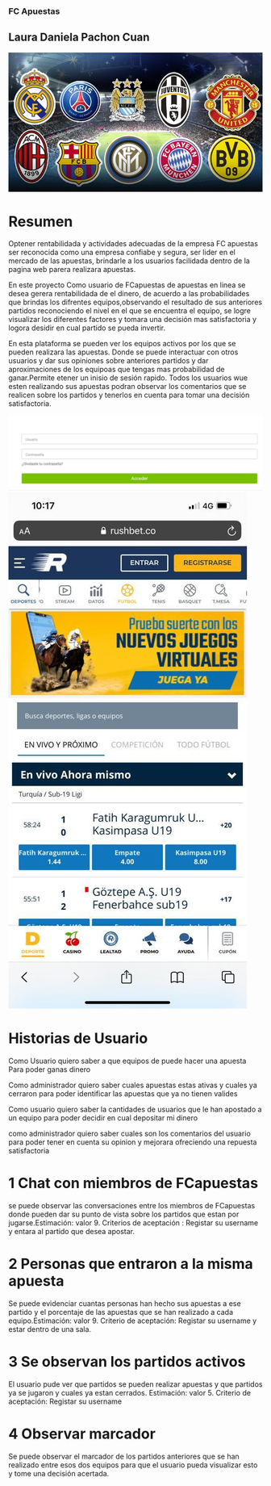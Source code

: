 ### FC Apuestas
## Laura Daniela Pachon Cuan
![Pagina Principal](img/imagen1.jpg)

# Resumen 
Optener rentabilidada y actividades adecuadas de la empresa FC apuestas ser reconocida como una empresa
confiabe y segura, ser lider en el mercado de las apuestas, brindarle a los usuarios facilidada dentro 
de la pagina web parera realizara apuestas.

En este proyecto Como usuario de FCapuestas de apuestas en linea se desea gerera rentabilidada de el dinero,
de acuerdo a las probabilidades que brindas los difrentes equipos,observando el resultado de sus anteriores partidos 
reconociendo el nivel en el que se encuentra el equipo, se logre visualizar los diferentes factores y 
tomara una decisión mas satisfactoria y logora desidir en cual partido se pueda invertir. 

En esta plataforma se pueden ver los equipos activos por los que se pueden realizara las apuestas.
Donde se puede interactuar con otros usuarios y dar sus opiniones sobre anteriores partidos y dar 
aproximaciones de los equipoas que tengas mas probabilidad de ganar.Permite etener un inisio de 
sesión rapido. Todos los usuarios wue esten realizando sus apuestas podran observar los comentarios
que se realicen sobre los partidos y tenerlos en cuenta para tomar una decisión satisfactoria.

![Pagina Principal](img/imagen2.PNG)
![Pagina Principal](img/imagen3.jpeg)
# Historias de Usuario 
 Como Usuario 
 quiero saber a que equipos de puede hacer una apuesta  
 Para poder ganas dinero
 
 Como administrador
 quiero saber cuales apuestas estas ativas y cuales ya cerraron
 para poder identificar las apuestas que ya no tienen valides  
 
 Como usuario 
 quiero saber la cantidades de usuarios que le han apostado a un equipo
 para poder decidir en cual depositar mi dinero 
 
 como administrador 
 quiero saber cuales son los comentarios del usuario 
 para poder tener en cuenta su opinion y mejorara ofreciendo una repuesta satisfactoria 
 
 # 1 Chat con miembros de FCapuestas
 
 se puede observar las conversaciones entre los miembros de FCapuestas donde pueden dar 
 su punto de vista sobre los partidos que estan por jugarse.Estimación: valor 9. Criterios de
 aceptación : Registar su username y entara al partido que desea apostar.
 
 # 2 Personas que entraron a la misma apuesta
 
 Se puede evidenciar cuantas personas han hecho sus apuestas a ese partido y el porcentaje
 de las apuestas que se han realizado a cada equipo.Estimación: valor 9. Criterio de aceptación: 
 Registar su username y estar dentro de una sala.
 
 # 3 Se observan los partidos activos 
 
 El usuario pude ver que partidos se pueden realizar apuestas y que partidos ya se jugaron y cuales
 ya estan cerrados. Estimación: valor 5. Criterio de aceptación: Registar su username
 
 # 4 Observar marcador 
 
 Se puede observar el marcador de los partidos anteriores que se han realizado entre esos dos equipos
 para que el usuario pueda visualizar esto y tome una decisión acertada.